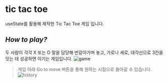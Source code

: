 # tic tac toe
useState를 활용해 제작한 Tic Tac Toe 게임 입니다.

## _How to play?_
두 사람이 각각 X 또는 O 말을 담당해 번갈아가며 놓고, 
가로나 세로, 대각선으로 3칸을 잇는 데 성공하면 이기는 게임입니다.
![game](https://github.com/user-attachments/assets/72dc8364-7573-44e9-b514-bfd11e30ae11)


> 게임 아래 Go to move 버튼을 통해 원하는 시점으로 돌아갈 수 있습니다.  
![history](https://github.com/user-attachments/assets/880b58d0-2609-4669-9dcc-59fab4ab2947)
